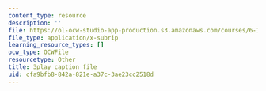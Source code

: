 ```yaml
---
content_type: resource
description: ''
file: https://ol-ocw-studio-app-production.s3.amazonaws.com/courses/6-189-multicore-programming-primer-january-iap-2007/cfa9bfb8842a821ea37c3ae23cc2518d_Y1mrnc1hz9g.srt
file_type: application/x-subrip
learning_resource_types: []
ocw_type: OCWFile
resourcetype: Other
title: 3play caption file
uid: cfa9bfb8-842a-821e-a37c-3ae23cc2518d
---
```

